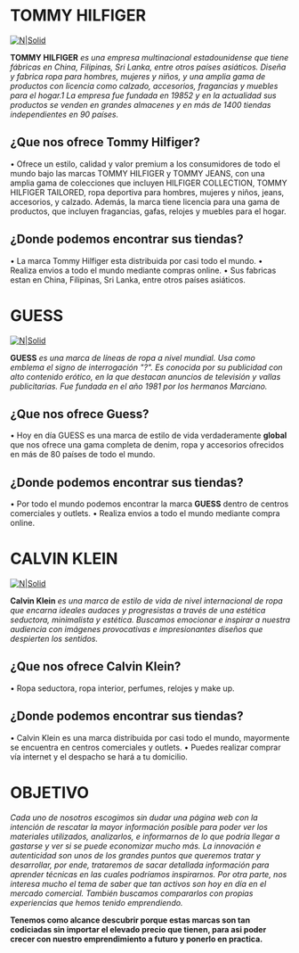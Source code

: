 # TOMMY HILFIGER #
[![N|Solid](https://i.pinimg.com/originals/2f/e1/9d/2fe19dd385a04489a7d9a0efa66acddc.jpg)](https://cl.tommy.com/)

**TOMMY HILFIGER** _es una empresa multinacional estadounidense que tiene fábricas en China, Filipinas, Sri Lanka, entre otros países asiáticos. Diseña y fabrica ropa para hombres, mujeres y niños, y una amplia gama de productos con licencia como calzado, accesorios, fragancias y muebles para el hogar.1​ La empresa fue fundada en 19852​ y en la actualidad sus productos se venden en grandes almacenes y en más de 1400 tiendas independientes en 90 países._

## ¿Que nos ofrece Tommy Hilfiger? ##
 • Ofrece un estilo, calidad y valor premium a los consumidores de todo el mundo bajo las marcas TOMMY HILFIGER y TOMMY JEANS, con una amplia gama de colecciones que incluyen HILFIGER COLLECTION, TOMMY HILFIGER TAILORED, ropa deportiva para hombres, mujeres y niños, jeans, accesorios, y calzado. Además, la marca tiene licencia para una gama de productos, que incluyen fragancias, gafas, relojes y muebles para el hogar.

## ¿Donde podemos encontrar sus tiendas?
 • La marca Tommy Hilfiger esta distribuida por casi todo el mundo.
 • Realiza envios a todo el mundo mediante compras online.
 • Sus fabricas estan en China, Filipinas, Sri Lanka, entre otros países asiáticos.
 
 # GUESS #
 [![N|Solid](https://www.vectorkhazana.com/assets/images/products/Gues.jpg)](https://www.guess.cl/)

**GUESS** _es una marca de líneas de ropa a nivel mundial. Usa como emblema el signo de interrogación "?". Es conocida por su publicidad con alto contenido erótico, en la que destacan anuncios de televisión y vallas publicitarias. Fue fundada en el año 1981 por los hermanos Marciano._

## ¿Que nos ofrece Guess? ##
 • Hoy en día GUESS es una marca de estilo de vida verdaderamente **global** que nos ofrece una gama completa de denim, ropa y accesorios ofrecidos en más de 80 países de todo el mundo.

## ¿Donde podemos encontrar sus tiendas? ##
• Por todo el mundo podemos encontrar la marca **GUESS** dentro de centros comerciales y outlets.
• Realiza envios a todo el mundo mediante compra online.

# CALVIN KLEIN #
[![N|Solid](https://i.pinimg.com/564x/ce/08/24/ce082447ecfd2ca748629cafe1d98737.jpg)](https://www.calvinklein.cl/mujer?utm_source=google&utm_medium=search&utm_campaign=cl_2020_alwayson&utm_content=adwords_womens_1st)

**Calvin Klein** _es una marca de estilo de vida de nivel internacional de ropa que encarna ideales audaces y progresistas a través de una estética seductora, minimalista y estética. Buscamos emocionar e inspirar a nuestra audiencia con imágenes provocativas e impresionantes diseños que despierten los sentidos._

## ¿Que nos ofrece Calvin Klein? ##
 • Ropa seductora, ropa interior, perfumes, relojes y make up.
 
## ¿Donde podemos encontrar sus tiendas? ##
 • Calvin Klein es una marca distribuida por casi todo el mundo, mayormente se encuentra en centros comerciales y outlets.
 • Puedes realizar comprar vía internet y el despacho se hará a tu domicilio. 

# OBJETIVO #
_Cada uno de nosotros escogimos sin dudar una página web con la intención de rescatar la mayor información posible para poder ver los materiales utilizados, analizarlos, e informarnos de lo que podría llegar a gastarse y ver si se puede economizar mucho más. La innovación e autenticidad son unos de los grandes puntos que queremos tratar y desarrollar, por ende, trataremos de sacar detallada información para aprender técnicas  en las cuales podríamos inspirarnos._
_Por otra parte, nos interesa mucho el tema de saber que tan activos son hoy en día en el mercado comercial. También buscamos compararlos con propias experiencias que hemos tenido emprendiendo._

**Tenemos como alcance descubrir porque estas marcas son tan codiciadas sin importar el elevado precio que tienen, para asi poder crecer con nuestro emprendimiento a futuro y ponerlo en practica.**
